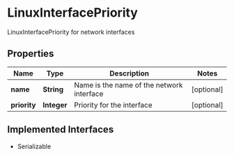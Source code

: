 

# LinuxInterfacePriority

LinuxInterfacePriority for network interfaces

## Properties

| Name | Type | Description | Notes |
|------------ | ------------- | ------------- | -------------|
|**name** | **String** | Name is the name of the network interface |  [optional] |
|**priority** | **Integer** | Priority for the interface |  [optional] |


## Implemented Interfaces

* Serializable


